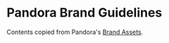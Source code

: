 # Pandora Brand Guidelines

Contents copied from Pandora's [Brand Assets](https://developer.pandora.com/docs/developer-resources/brand-assets/).
